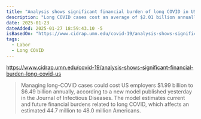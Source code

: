 ```yaml
---
title: "Analysis shows significant financial burden of long COVID in US"
description: "Long COVID cases cost an average of $2.01 billion annually"
date: 2025-01-23
dateAdded: 2025-01-27 18:59:43.10 -5
isBasedOn: "https://www.cidrap.umn.edu/covid-19/analysis-shows-significant-financial-burden-long-covid-us"
tags:
  - Labor
  - Long COVID
---
```


https://www.cidrap.umn.edu/covid-19/analysis-shows-significant-financial-burden-long-covid-us

>  Managing long-COVID cases could cost US employers $1.99 billion to $6.49 billion annually, according to a new model published yesterday in the Journal of Infectious Diseases. The model estimates current and future financial burdens related to long COVID, which affects an estimated 44.7 million to 48.0 million Americans.

